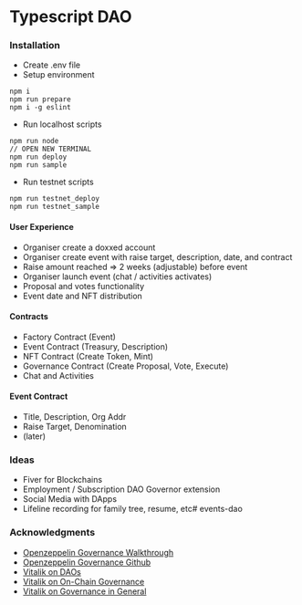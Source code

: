 # Typescript DAO

### Installation

- Create .env file
- Setup environment

```
npm i
npm run prepare
npm i -g eslint
```

- Run localhost scripts

```
npm run node
// OPEN NEW TERMINAL
npm run deploy
npm run sample
```

- Run testnet scripts

```
npm run testnet_deploy
npm run testnet_sample
```

#### User Experience

- Organiser create a doxxed account
- Organiser create event with raise target, description, date, and contract
- Raise amount reached => 2 weeks (adjustable) before event
- Organiser launch event (chat / activities activates)
- Proposal and votes functionality
- Event date and NFT distribution

#### Contracts

- Factory Contract (Event)
- Event Contract (Treasury, Description)
- NFT Contract (Create Token, Mint)
- Governance Contract (Create Proposal, Vote, Execute)
- Chat and Activities

#### Event Contract

- Title, Description, Org Addr
- Raise Target, Denomination
- (later)

### Ideas

- Fiver for Blockchains
- Employment / Subscription DAO Governor extension
- Social Media with DApps
- Lifeline recording for family tree, resume, etc# events-dao

### Acknowledgments

- [Openzeppelin Governance Walkthrough](https://docs.openzeppelin.com/contracts/4.x/governance)
- [Openzeppelin Governance Github](https://github.com/OpenZeppelin/openzeppelin-contracts/tree/master/contracts/governance)
- [Vitalik on DAOs](https://blog.ethereum.org/2014/05/06/daos-dacs-das-and-more-an-incomplete-terminology-guide/)
- [Vitalik on On-Chain Governance](https://vitalik.ca/general/2021/08/16/voting3.html)
- [Vitalik on Governance in General](https://vitalik.ca/general/2017/12/17/voting.html)
